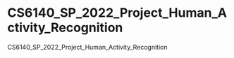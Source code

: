 # CS6140_SP_2022_Project_Human_Activity_Recognition
CS6140_SP_2022_Project_Human_Activity_Recognition

